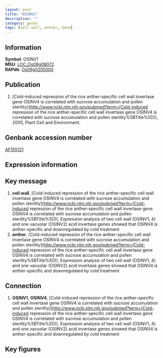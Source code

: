 ```yaml
---
layout: post
title: "OSINV1"
description: ""
category: genes
tags: [cell wall, anther, Gene]
---
```


## Information
__Symbol__: OSINV1  
__MSU__: [LOC_Os09g08072](http://rice.plantbiology.msu.edu/cgi-bin/ORF_infopage.cgi?orf=LOC_Os09g08072)  
__RAPdb__: [Os09g0255000](http://rapdb.dna.affrc.go.jp/viewer/gbrowse_details/irgsp1?name=Os09g0255000)  

## Publication
1. [Cold-induced repression of the rice anther-specific cell wall invertase gene OSINV4 is correlated with sucrose accumulation and pollen sterility](http://www.ncbi.nlm.nih.gov/pubmed?term=(Cold-induced repression of the rice anther-specific cell wall invertase gene OSINV4 is correlated with sucrose accumulation and pollen sterility%5BTitle%5D)), 2005, Plant Cell and Environment.

## Genbank accession number
[AF155121](http://www.ncbi.nlm.nih.gov/nuccore/AF155121)

## Expression information

## Key message
1. __cell wall__, [Cold-induced repression of the rice anther-specific cell wall invertase gene OSINV4 is correlated with sucrose accumulation and pollen sterility](http://www.ncbi.nlm.nih.gov/pubmed?term=(Cold-induced repression of the rice anther-specific cell wall invertase gene OSINV4 is correlated with sucrose accumulation and pollen sterility%5BTitle%5D)),  Expression analysis of two cell wall (OSINV1, 4) and one vacuolar (OSINV2) acid invertase genes showed that OSINV4 is anther-specific and downregulated by cold treatment
2. __anther__, [Cold-induced repression of the rice anther-specific cell wall invertase gene OSINV4 is correlated with sucrose accumulation and pollen sterility](http://www.ncbi.nlm.nih.gov/pubmed?term=(Cold-induced repression of the rice anther-specific cell wall invertase gene OSINV4 is correlated with sucrose accumulation and pollen sterility%5BTitle%5D)),  Expression analysis of two cell wall (OSINV1, 4) and one vacuolar (OSINV2) acid invertase genes showed that OSINV4 is anther-specific and downregulated by cold treatment

## Connection
1. __OSINV1__, __OSINV4__, [Cold-induced repression of the rice anther-specific cell wall invertase gene OSINV4 is correlated with sucrose accumulation and pollen sterility](http://www.ncbi.nlm.nih.gov/pubmed?term=(Cold-induced repression of the rice anther-specific cell wall invertase gene OSINV4 is correlated with sucrose accumulation and pollen sterility%5BTitle%5D)),  Expression analysis of two cell wall (OSINV1, 4) and one vacuolar (OSINV2) acid invertase genes showed that OSINV4 is anther-specific and downregulated by cold treatment

## Key figures


